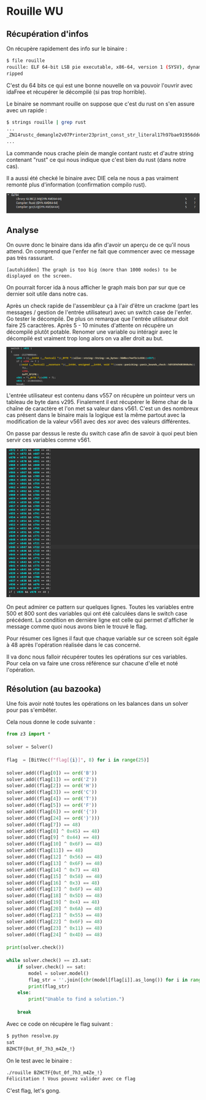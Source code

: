 # Rouille WU 

## Récupération d'infos 

On récupère rapidement des info sur le binaire :

```bash 
$ file rouille
rouille: ELF 64-bit LSB pie executable, x86-64, version 1 (SYSV), dynamically linked, interpreter /lib64/ld-linux-x86-64.so.2, BuildID[sha1]=27d20cd004933524a61f708a7c63b65d6a675947, for GNU/Linux 3.2.0, not st
ripped
```

C'est du 64 bits ce qui est une bonne nouvelle on va pouvoir l'ouvrir avec idaFree et récupérer le décompilé (si pas trop horrible).

Le binaire se nommant rouille on suppose que c'est du rust on s'en assure avec un rapide :

```bash 
$ strings rouille | grep rust 
...
_ZN14rustc_demangle2v07Printer23print_const_str_literal17h97bae91956dde84fE
...
```

La commande nous crache plein de mangle contant rustc et d'autre string contenant "rust" ce qui nous indique que c'est bien du rust (dans notre cas).

Il a aussi été checké le binaire avec DIE cela ne nous a pas vraiment remonté plus d'information (confirmation compilo rust).  

![die_result](./die_result.png)

## Analyse 

On ouvre donc le binaire dans ida afin d'avoir un aperçu de ce qu'il nous attend. 
On comprend que l'enfer ne fait que commencer avec ce message pas très rassurant.

```
[autohidden] The graph is too big (more than 1000 nodes) to be displayed on the screen.
```
On pourrait forcer ida à nous afficher le graph mais bon par sur que ce dernier soit utile dans notre cas.

Après un check rapide de l'assembleur ça à l'air d'être un crackme (part les messages / gestion de l'entrée utilisateur) avec un switch case de l'enfer. Go tester le décompilé. 
De plus on remarque que l'entrée utilisateur doit faire 25 caractères.
Après 5 - 10 minutes d'attente on récupère un décompilé plutôt potable. 
Renomer une variable ou intéragir avec le décompilé est vraiment trop long alors on va aller droit au but.

![switch_case_1](./switch_case_1.png)

L'entrée utilisateur est contenu dans v557 on récupère un pointeur vers un tableau de byte dans v295.
Finalement il est récupérer le 8ème char de la chaîne de caractère et l'on met sa valeur dans v561.
C'est un des nombreux cas présent dans le binaire mais la logique est la même partout avec la modification de la valeur v561 avec des xor avec des valeurs différentes.

On passe par dessus le reste du switch case afin de savoir à quoi peut bien servir ces variables comme v561.

![check_final](./check_final.png)

On peut admirer ce pattern sur quelques lignes. Toutes les variables entre 500 et 800 sont des variables qui ont été calculées dans le switch case précédent.
La condition en dernière ligne est celle qui permet d'afficher le message comme quoi nous avons bien le trouvé le flag.

Pour résumer ces lignes il faut que chaque variable sur ce screen soit égale à 48 après l'opération réalisée dans le cas concerné.

Il va donc nous falloir récupérer toutes les opérations sur ces variables. 
Pour cela on va faire une cross référence sur chacune d'elle et noté l'opération. 

## Résolution (au bazooka)

Une fois avoir noté toutes les opérations on les balances dans un solver pour pas s'embêter.

Cela nous donne le code suivante : 

```python
from z3 import *

solver = Solver()

flag  = [BitVec(f"flag[{i}]", 8) for i in range(25)]

solver.add((flag[0]) == ord('B'))
solver.add((flag[1]) == ord('Z'))
solver.add((flag[2]) == ord('H'))
solver.add((flag[3]) == ord('C'))
solver.add((flag[4]) == ord('T'))
solver.add((flag[5]) == ord('F'))
solver.add((flag[6]) == ord('{'))
solver.add((flag[24] == ord('}')))
solver.add((flag[7]) == 48)
solver.add((flag[8] ^ 0x45) == 48)
solver.add((flag[9] ^ 0x44) == 48)
solver.add((flag[10] ^ 0x6F) == 48)
solver.add((flag[11]) == 48)
solver.add((flag[12] ^ 0x56) == 48)
solver.add((flag[13] ^ 0x6F) == 48)
solver.add((flag[14] ^ 0x7) == 48)
solver.add((flag[15] ^ 0x58) == 48)
solver.add((flag[16] ^ 0x3) == 48)
solver.add((flag[17] ^ 0x6F) == 48)
solver.add((flag[18] ^ 0x5D) == 48)
solver.add((flag[19] ^ 0x4) == 48)
solver.add((flag[20] ^ 0x6A) == 48)
solver.add((flag[21] ^ 0x55) == 48)
solver.add((flag[22] ^ 0x6F) == 48)
solver.add((flag[23] ^ 0x11) == 48)
solver.add((flag[24] ^ 0x4D) == 48)

print(solver.check())

while solver.check() == z3.sat:
    if solver.check() == sat:
        model = solver.model()
        flag_str = ''.join([chr(model[flag[i]].as_long()) for i in range(25)])
        print(flag_str)
    else:
        print("Unable to find a solution.")

    break
```

Avec ce code on récupère le flag suivant : 
```bash
$ python resolve.py 
sat
BZHCTF{0ut_0f_7h3_m4Ze_!}
```
On le test avec le binaire :
```bash
./rouille BZHCTF{0ut_0f_7h3_m4Ze_!}
Félicitation ! Vous pouvez valider avec ce flag
```

C'est flag, let's gong.
